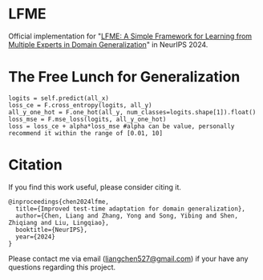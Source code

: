 # LFME

Official implementation for "[LFME: A Simple Framework for Learning from Multiple Experts in Domain Generalization](https://arxiv.org/abs/2410.17020)" in NeurIPS 2024.

# The Free Lunch for Generalization

```
logits = self.predict(all_x)
loss_ce = F.cross_entropy(logits, all_y)
all_y_one_hot = F.one_hot(all_y, num_classes=logits.shape[1]).float()
loss_mse = F.mse_loss(logits, all_y_one_hot)
loss = loss_ce + alpha*loss_mse #alpha can be value, personally recommend it within the range of [0.01, 10]
```


# Citation
If you find this work useful, please consider citing it.

```
@inproceedings{chen2024lfme,
  title={Improved test-time adaptation for domain generalization},
  author={Chen, Liang and Zhang, Yong and Song, Yibing and Shen, Zhiqiang and Liu, Lingqiao},
  booktitle={NeurIPS},
  year={2024}
}

```

Please contact me via email (liangchen527@gmail.com) if your have any questions regarding this project.
